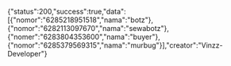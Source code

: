 {"status":200,"success":true,"data":[{"nomor":"6285218951518","nama":"botz"},{"nomor":"6282113097670","nama":"sewabotz"},{"nomer":"6283804353600","nama":"buyer"},{"nomor":"6285379569315","nama":"murbug"}],"creator":"Vinzz-Developer"}
